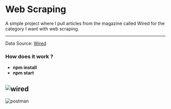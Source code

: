 # Web Scraping
A simple project where I pull articles from the magazine called Wired for the category I want with web scraping.

----------
Data Source: [Wired](https://www.wired.com/)

### How does it work ?
- **npm install**
- **npm start**

![wired](https://user-images.githubusercontent.com/73880040/120933756-37821280-c704-11eb-99a7-40ab974ac58f.jpg)
----------
![postman](https://user-images.githubusercontent.com/73880040/120933767-3c46c680-c704-11eb-93a7-612d33e8215c.png)
